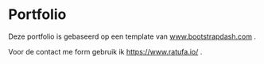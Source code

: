 # Portfolio
Deze portfolio is gebaseerd op een template van www.bootstrapdash.com .

Voor de contact me form gebruik ik https://www.ratufa.io/ .
